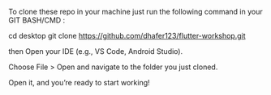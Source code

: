 To clone these repo in your machine just run the following command in your GIT BASH/CMD : 

cd desktop
git clone https://github.com/dhafer123/flutter-workshop.git

then Open your IDE (e.g., VS Code, Android Studio).

Choose File > Open and navigate to the folder you just cloned.

Open it, and you’re ready to start working!
